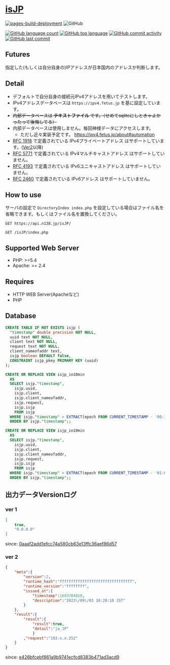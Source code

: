# [isJP](https://github.com/n138-kz/isJP)

[![pages-build-deployment](https://github.com/n138-kz/isJP/actions/workflows/pages/pages-build-deployment/badge.svg?branch=master)](https://github.com/n138-kz/isJP/actions/workflows/pages/pages-build-deployment)
![GitHub](https://img.shields.io/github/license/n138-kz/isJP)
  
[![GitHub language count](https://img.shields.io/github/languages/count/lkz138/isJP)](README.md)
[![GitHub top language](https://img.shields.io/github/languages/top/lkz138/isJP)](README.md)
[![GitHub commit activity](https://img.shields.io/github/commit-activity/m/lkz138/isJP)](README.md)
[![GitHub last commit](https://img.shields.io/github/last-commit/lkz138/isJP)](README.md)

## Futures

指定した(もしくは自分自身の)IPアドレスが日本国内のアドレスか判断します。

## Detail

- デフォルトで自分自身の接続元IPv4アドレスを用いてテストします。
- IPv4アドレスデータベースは `https://ipv4.fetus.jp` を基に設定しています。
- ~~内部データベースは **テキストファイル** です。（せめてsqliteにしときゃよかったって後悔してる）~~
- 内部データベースは使用しません。毎回神様データにアクセスします。
  - ただし近々実装予定です。 https://ipv4.fetus.jp/about#automation
- [RFC 1918](https://tools.ietf.org/html/rfc1918) で定義されている IPv4プライベートアドレス はサポートしています。([Ver2](https://github.com/n138-kz/isJP/tree/e426bfcebf861a9b9741ecfcd8383b471ad3acd9)以降)
- [RFC 5771](https://tools.ietf.org/html/rfc5771) で定義されている IPv4マルチキャストアドレス はサポートしていません。
- [RFC 4193](https://tools.ietf.org/html/rfc4193) で定義されている IPv6ユニキャストアドレス はサポートしていません。
- [RFC 2460](https://tools.ietf.org/html/rfc2460) で定義されている IPv6アドレス はサポートしていません。

## How to use

サーバの設定で `DirectoryIndex index.php` を設定している場合はファイル名を省略できます。もしくはファイル名を置換してください。

```http
GET https://api.n138.jp/isJP/
```
```http
GET /isJP/index.php
```

## Supported Web Server

- PHP: >=5.4
- Apache: >= 2.4

## Requires

- HTTP WEB Server(Apacheなど)
- PHP

## Database

```sql
CREATE TABLE IF NOT EXISTS isjp (
  "timestamp" double precision NOT NULL,
  uuid text NOT NULL,
  client text NOT NULL,
  request text NOT NULL,
  client_nameofaddr text,
  isjp boolean DEFAULT false,
  CONSTRAINT isjp_pkey PRIMARY KEY (uuid)
);
```
```sql
CREATE OR REPLACE VIEW isjp_in10min
  AS
  SELECT isjp."timestamp",
    isjp.uuid,
    isjp.client,
    isjp.client_nameofaddr,
    isjp.request,
    isjp.isjp
    FROM isjp
  WHERE isjp."timestamp" > EXTRACT(epoch FROM CURRENT_TIMESTAMP - '00:10:00'::interval)::double precision
  ORDER BY isjp."timestamp";;
```
```sql
CREATE OR REPLACE VIEW isjp_in10min
  AS
  SELECT isjp."timestamp",
    isjp.uuid,
    isjp.client,
    isjp.client_nameofaddr,
    isjp.request,
    isjp.isjp
    FROM isjp
  WHERE isjp."timestamp" > EXTRACT(epoch FROM CURRENT_TIMESTAMP - '01:00:00'::interval)::double precision
  ORDER BY isjp."timestamp";;
```

## 出力データVersionログ

### ver 1

```json
[
    true,
    "0.0.0.0"
]
```
since: [0aaaf2add1efcc74a580cb63e13ffc36aef86d57](https://github.com/n138-kz/isJP/tree/0aaaf2add1efcc74a580cb63e13ffc36aef86d57)

### ver 2

```json
{
    "meta":{
        "version":2,
        "runtime_hash":"ffffffffffffffffffffffffffffffff",
        "runtime_version":"ffffffff",
        "issued_at":{
            "timestamp":1693704010,
            "description":"2023\/09\/03 10:20:10 JST"
        }
    },
    "result":{
        "result":{
            "result":true,
            "detail":"ja_JP"
            }
        ,"request":"183.x.x.252"
    }
}
```
since: [e426bfcebf861a9b9741ecfcd8383b471ad3acd9](https://github.com/n138-kz/isJP/tree/e426bfcebf861a9b9741ecfcd8383b471ad3acd9)
